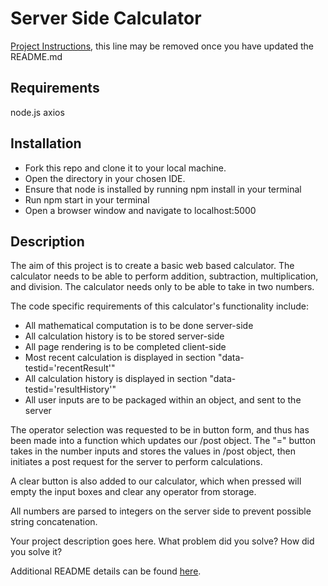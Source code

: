# Server Side Calculator

[Project Instructions](./INSTRUCTIONS.md), this line may be removed once you have updated the README.md

## Requirements

node.js
axios

## Installation

- Fork this repo and clone it to your local machine.
- Open the directory in your chosen IDE.
- Ensure that node is installed by running npm install in your terminal
- Run npm start in your terminal
- Open a browser window and navigate to localhost:5000


## Description

The aim of this project is to create a basic web based calculator. The calculator needs to be able to perform addition, subtraction, multiplication, and division. The calculator needs only to be able to take in two numbers.

The code specific requirements of this calculator's functionality include:

- All mathematical computation is to be done server-side
- All calculation history is to be stored server-side
- All page rendering is to be completed client-side
- Most recent calculation is displayed in section "data-testid='recentResult'"
- All calculation history is displayed in section "data-testid='resultHistory'"
- All user inputs are to be packaged within an object, and sent to the server

The operator selection was requested to be in button form, and thus has been made into a function which updates our /post object. The "=" button takes in the number inputs and stores the values in /post object, then initiates a post request for the server to perform calculations.

A clear button is also added to our calculator, which when pressed will empty the input boxes and clear any operator from storage.

All numbers are parsed to integers on the server side to prevent possible string concatenation.


Your project description goes here. What problem did you solve? How did you solve it?

Additional README details can be found [here](https://github.com/PrimeAcademy/readme-template/blob/master/README.md).
